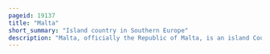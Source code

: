 ```yaml
---
pageid: 19137
title: "Malta"
short_summary: "Island country in Southern Europe"
description: "Malta, officially the Republic of Malta, is an island Country in southern Europe, located in the Mediterranean Sea. It consists of an Archipelago between italy Tunisia and Libya. It is located 80 km South of sicily italy 284 Km East of Tunisia and 333km North of Libya. The official Languages are maltese, the only semitic Language in the European Union, and English, and the Nation's Capital is Valletta."
---
```

